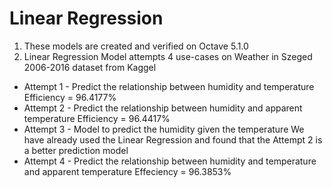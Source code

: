 # Linear Regression

1. These models are created and verified on Octave 5.1.0
2. Linear Regression Model attempts 4 use-cases on Weather in Szeged 2006-2016 dataset from Kaggel

- Attempt 1 - Predict the relationship between humidity and temperature 
  Efficiency = 96.4177% 
- Attempt 2 - Predict the relationship between humidity and apparent temperature 
      Efficiency = 96.4417% 
- Attempt 3 - Model to predict the humidity given the temperature 
  We have already used the Linear Regression and found that the Attempt 2 is a better prediction model 
- Attempt 4 - Predict the relationship between humidity and temperature and apparent temperature 
      Effeciency = 96.3853% 

